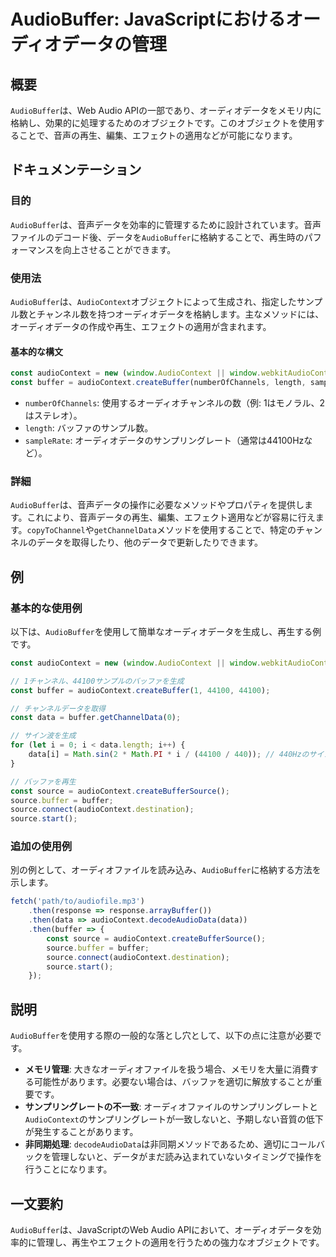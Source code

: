 <!--
Meta Description: # AudioBuffer: JavaScriptにおけるオーディオデータの管理 ## 概要 `AudioBuffer`は、Web Audio APIの一部であり、オーディオデータをメモリ内に格納し、効果的に処理するためのオブジェクトです。このオブジェクトを使用することで、音声の再生、編集、エフェク...
Meta Keywords: audiocontext, audiobuffer, buffer, source, const
-->

# AudioBuffer: JavaScriptにおけるオーディオデータの管理

## 概要
`AudioBuffer`は、Web Audio APIの一部であり、オーディオデータをメモリ内に格納し、効果的に処理するためのオブジェクトです。このオブジェクトを使用することで、音声の再生、編集、エフェクトの適用などが可能になります。

## ドキュメンテーション
### 目的
`AudioBuffer`は、音声データを効率的に管理するために設計されています。音声ファイルのデコード後、データを`AudioBuffer`に格納することで、再生時のパフォーマンスを向上させることができます。

### 使用法
`AudioBuffer`は、`AudioContext`オブジェクトによって生成され、指定したサンプル数とチャンネル数を持つオーディオデータを格納します。主なメソッドには、オーディオデータの作成や再生、エフェクトの適用が含まれます。

#### 基本的な構文
```javascript
const audioContext = new (window.AudioContext || window.webkitAudioContext)();
const buffer = audioContext.createBuffer(numberOfChannels, length, sampleRate);
```

- `numberOfChannels`: 使用するオーディオチャンネルの数（例: 1はモノラル、2はステレオ）。
- `length`: バッファのサンプル数。
- `sampleRate`: オーディオデータのサンプリングレート（通常は44100Hzなど）。

### 詳細
`AudioBuffer`は、音声データの操作に必要なメソッドやプロパティを提供します。これにより、音声データの再生、編集、エフェクト適用などが容易に行えます。`copyToChannel`や`getChannelData`メソッドを使用することで、特定のチャンネルのデータを取得したり、他のデータで更新したりできます。

## 例
### 基本的な使用例
以下は、`AudioBuffer`を使用して簡単なオーディオデータを生成し、再生する例です。

```javascript
const audioContext = new (window.AudioContext || window.webkitAudioContext)();

// 1チャンネル、44100サンプルのバッファを生成
const buffer = audioContext.createBuffer(1, 44100, 44100);

// チャンネルデータを取得
const data = buffer.getChannelData(0);

// サイン波を生成
for (let i = 0; i < data.length; i++) {
    data[i] = Math.sin(2 * Math.PI * i / (44100 / 440)); // 440Hzのサイン波
}

// バッファを再生
const source = audioContext.createBufferSource();
source.buffer = buffer;
source.connect(audioContext.destination);
source.start();
```

### 追加の使用例
別の例として、オーディオファイルを読み込み、`AudioBuffer`に格納する方法を示します。

```javascript
fetch('path/to/audiofile.mp3')
    .then(response => response.arrayBuffer())
    .then(data => audioContext.decodeAudioData(data))
    .then(buffer => {
        const source = audioContext.createBufferSource();
        source.buffer = buffer;
        source.connect(audioContext.destination);
        source.start();
    });
```

## 説明
`AudioBuffer`を使用する際の一般的な落とし穴として、以下の点に注意が必要です。

- **メモリ管理**: 大きなオーディオファイルを扱う場合、メモリを大量に消費する可能性があります。必要ない場合は、バッファを適切に解放することが重要です。
- **サンプリングレートの不一致**: オーディオファイルのサンプリングレートと`AudioContext`のサンプリングレートが一致しないと、予期しない音質の低下が発生することがあります。
- **非同期処理**: `decodeAudioData`は非同期メソッドであるため、適切にコールバックを管理しないと、データがまだ読み込まれていないタイミングで操作を行うことになります。

## 一文要約
`AudioBuffer`は、JavaScriptのWeb Audio APIにおいて、オーディオデータを効率的に管理し、再生やエフェクトの適用を行うための強力なオブジェクトです。